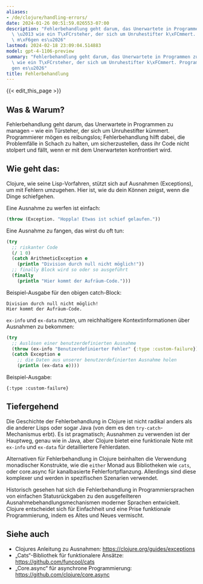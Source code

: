 ```yaml
---
aliases:
- /de/clojure/handling-errors/
date: 2024-01-26 00:51:59.026553-07:00
description: "Fehlerbehandlung geht darum, das Unerwartete in Programmen zu managen\
  \ \u2013 wie ein T\xFCrsteher, der sich um Unruhestifter k\xFCmmert. Programmierer\
  \ m\xF6gen es\u2026"
lastmod: 2024-02-18 23:09:04.514883
model: gpt-4-1106-preview
summary: "Fehlerbehandlung geht darum, das Unerwartete in Programmen zu managen \u2013\
  \ wie ein T\xFCrsteher, der sich um Unruhestifter k\xFCmmert. Programmierer m\xF6\
  gen es\u2026"
title: Fehlerbehandlung
---
```


{{< edit_this_page >}}

## Was & Warum?
Fehlerbehandlung geht darum, das Unerwartete in Programmen zu managen – wie ein Türsteher, der sich um Unruhestifter kümmert. Programmierer mögen es reibungslos; Fehlerbehandlung hilft dabei, die Problemfälle in Schach zu halten, um sicherzustellen, dass ihr Code nicht stolpert und fällt, wenn er mit dem Unerwarteten konfrontiert wird.

## Wie geht das:
Clojure, wie seine Lisp-Vorfahren, stützt sich auf Ausnahmen (Exceptions), um mit Fehlern umzugehen. Hier ist, wie du dein Können zeigst, wenn die Dinge schiefgehen.

Eine Ausnahme zu werfen ist einfach:
```Clojure
(throw (Exception. "Hoppla! Etwas ist schief gelaufen."))
```

Eine Ausnahme zu fangen, das wirst du oft tun:
```Clojure
(try
  ;; riskanter Code
  (/ 1 0)
  (catch ArithmeticException e
    (println "Division durch null nicht möglich!"))
  ;; finally Block wird so oder so ausgeführt
  (finally 
    (println "Hier kommt der Aufräum-Code.")))
```
Beispiel-Ausgabe für den obigen catch-Block:
```
Division durch null nicht möglich!
Hier kommt der Aufräum-Code.
```

`ex-info` und `ex-data` nutzen, um reichhaltigere Kontextinformationen über Ausnahmen zu bekommen:
```Clojure
(try
  ;; Auslösen einer benutzerdefinierten Ausnahme
  (throw (ex-info "Benutzerdefinierter Fehler" {:type :custom-failure}))
  (catch Exception e
    ;; die Daten aus unserer benutzerdefinierten Ausnahme holen
    (println (ex-data e))))
```
Beispiel-Ausgabe:
```
{:type :custom-failure}
```

## Tiefergehend
Die Geschichte der Fehlerbehandlung in Clojure ist nicht radikal anders als die anderer Lisps oder sogar Java (von dem es den `try-catch`-Mechanismus erbt). Es ist pragmatisch; Ausnahmen zu verwenden ist der Hauptweg, genau wie in Java, aber Clojure bietet eine funktionale Note mit `ex-info` und `ex-data` für detailliertere Fehlerdaten.

Alternativen für Fehlerbehandlung in Clojure beinhalten die Verwendung monadischer Konstrukte, wie die `either` Monad aus Bibliotheken wie `cats`, oder core.async für kanalbasierte Fehlerfortpflanzung. Allerdings sind diese komplexer und werden in spezifischen Szenarien verwendet.

Historisch gesehen hat sich die Fehlerbehandlung in Programmiersprachen von einfachen Statusrückgaben zu den ausgefeilteren Ausnahmebehandlungsmechanismen moderner Sprachen entwickelt. Clojure entscheidet sich für Einfachheit und eine Prise funktionale Programmierung, indem es Altes und Neues vermischt.

## Siehe auch
- Clojures Anleitung zu Ausnahmen: https://clojure.org/guides/exceptions
- „Cats“-Bibliothek für funktionalere Ansätze: https://github.com/funcool/cats
- „Core.async“ für asynchrone Programmierung: https://github.com/clojure/core.async
